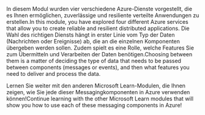 <span data-ttu-id="68d42-101">In diesem Modul wurden vier verschiedene Azure-Dienste vorgestellt, die es Ihnen ermöglichen, zuverlässige und resiliente verteilte Anwendungen zu erstellen.</span><span class="sxs-lookup"><span data-stu-id="68d42-101">In this module, you have explored four different Azure services that allow you to create reliable and resilient distributed applications.</span></span> <span data-ttu-id="68d42-102">Die Wahl des richtigen Diensts hängt in erster Linie vom Typ der Daten (Nachrichten oder Ereignisse) ab, die an die einzelnen Komponenten übergeben werden sollen. Zudem spielt es eine Rolle, welche Features Sie zum Übermitteln und Verarbeiten der Daten benötigen.</span><span class="sxs-lookup"><span data-stu-id="68d42-102">Choosing between them is a matter of deciding the type of data that needs to be passed between components (messages or events), and then what features you need to deliver and process the data.</span></span>

<span data-ttu-id="68d42-103">Lernen Sie weiter mit den anderen Microsoft Learn-Modulen, die Ihnen zeigen, wie Sie jede dieser Messagingkomponenten in Azure verwenden können!</span><span class="sxs-lookup"><span data-stu-id="68d42-103">Continue learning with the other Microsoft Learn modules that will show you how to use each of these messaging components in Azure!</span></span>